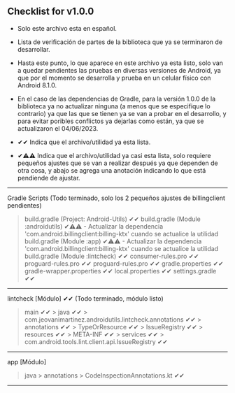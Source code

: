 ## Checklist for v1.0.0

* Solo este archivo esta en español.

* Lista de verificación de partes de la biblioteca que ya se terminaron de desarrollar.

* Hasta este punto, lo que aparece en este archivo ya esta listo, solo van a quedar pendientes las pruebas en diversas versiones de Android,
  ya que por el momento se desarrolla y prueba en un celular físico con Android 8.1.0.

* En el caso de las dependencias de Gradle, para la versión 1.0.0 de la biblioteca ya no actualizar ninguna (a menos que se especifique lo contrario) 
  ya que las que se tienen ya se van a probar en el desarrollo, y para evitar poribles conflictos ya dejarlas como están, ya que se actualizaron
  el 04/06/2023.

* ✔✔ Indica que el archivo/utilidad ya esta lista.

* ✔⚠⚠ Indica que el archivo/utilidad ya casi esta lista, solo requiere pequeños ajustes que se van a realizar después ya que dependen de otra cosa,
  y abajo se agrega una anotación indicando lo que está pendiende de ajustar.

***************************************************************************************************************************************************

Gradle Scripts (Todo terminado, solo los 2 pequeños ajustes de billingclient pendientes)
  > build.gradle (Project: Android-Utils) ✔✔
  > build.gradle (Module :androidutils) ✔⚠⚠
    - Actualizar la dependencia 'com.android.billingclient:billing-ktx' cuando se actualice la utilidad
  > build.gradle (Module :app) ✔⚠⚠
    - Actualizar la dependencia 'com.android.billingclient:billing-ktx' cuando se actualice la utilidad
  > build.gradle (Module :lintcheck) ✔✔
  > consumer-rules.pro ✔✔
  > proguard-rules.pro ✔✔
  > proguard-rules.pro ✔✔
  > gradle.properties ✔✔
  > gradle-wrapper.properties ✔✔
  > local.properties ✔✔
  > settings.gradle ✔✔

***************************************************************************************************************************************************

lintcheck [Módulo] ✔✔ (Todo terminado, módulo listo)
  > main ✔✔
    > java ✔✔
      > com.jeovanimartinez.androidutils.lintcheck.annotations ✔✔
        > annotations ✔✔
          > TypeOrResource ✔✔
        > IssueRegistry ✔✔
    > resources ✔✔
      > META-INF ✔✔
        > services ✔✔
          > com.android.tools.lint.client.api.IssueRegistry ✔✔
    
***************************************************************************************************************************************************

app [Módulo]
  > java
    > annotations
      > CodeInspectionAnnotations.kt ✔✔

***************************************************************************************************************************************************
